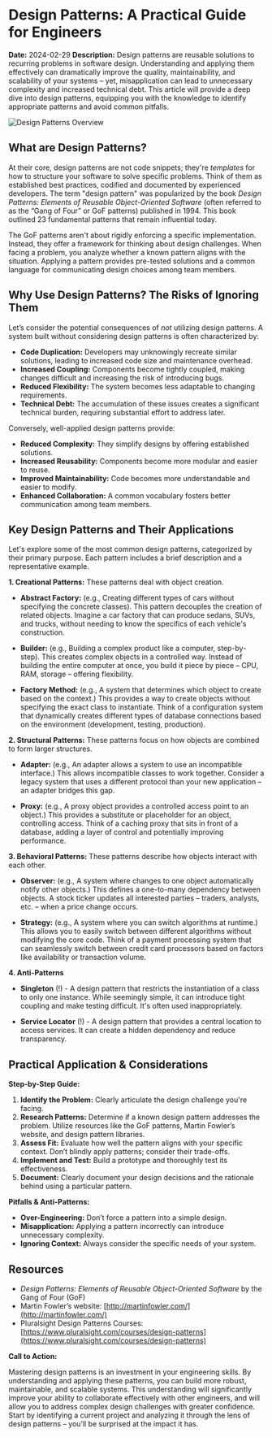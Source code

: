 # Design Patterns: A Practical Guide for Engineers

**Date:** 2024-02-29
**Description:** Design patterns are reusable solutions to recurring problems in software design. Understanding and applying them effectively can dramatically improve the quality, maintainability, and scalability of your systems – yet, misapplication can lead to unnecessary complexity and increased technical debt. This article will provide a deep dive into design patterns, equipping you with the knowledge to identify appropriate patterns and avoid common pitfalls.

![Design Patterns Overview](images/design-patterns-overview.png)

## What are Design Patterns?

At their core, design patterns are not code snippets; they're _templates_ for how to structure your software to solve specific problems. Think of them as established best practices, codified and documented by experienced developers. The term "design pattern" was popularized by the book _Design Patterns: Elements of Reusable Object-Oriented Software_ (often referred to as the “Gang of Four” or GoF patterns) published in 1994. This book outlined 23 fundamental patterns that remain influential today.

The GoF patterns aren't about rigidly enforcing a specific implementation. Instead, they offer a framework for thinking about design challenges. When facing a problem, you analyze whether a known pattern aligns with the situation. Applying a pattern provides pre-tested solutions and a common language for communicating design choices among team members.

## Why Use Design Patterns? The Risks of Ignoring Them

Let’s consider the potential consequences of _not_ utilizing design patterns. A system built without considering design patterns is often characterized by:

- **Code Duplication:** Developers may unknowingly recreate similar solutions, leading to increased code size and maintenance overhead.
- **Increased Coupling:** Components become tightly coupled, making changes difficult and increasing the risk of introducing bugs.
- **Reduced Flexibility:** The system becomes less adaptable to changing requirements.
- **Technical Debt:** The accumulation of these issues creates a significant technical burden, requiring substantial effort to address later.

Conversely, well-applied design patterns provide:

- **Reduced Complexity:** They simplify designs by offering established solutions.
- **Increased Reusability:** Components become more modular and easier to reuse.
- **Improved Maintainability:** Code becomes more understandable and easier to modify.
- **Enhanced Collaboration:** A common vocabulary fosters better communication among team members.

## Key Design Patterns and Their Applications

Let's explore some of the most common design patterns, categorized by their primary purpose. Each pattern includes a brief description and a representative example.

**1. Creational Patterns:** These patterns deal with object creation.

- **Abstract Factory:** (e.g., Creating different types of cars without specifying the concrete classes). This pattern decouples the creation of related objects. Imagine a car factory that can produce sedans, SUVs, and trucks, without needing to know the specifics of each vehicle's construction.

- **Builder:** (e.g., Building a complex product like a computer, step-by-step). This creates complex objects in a controlled way. Instead of building the entire computer at once, you build it piece by piece – CPU, RAM, storage – offering flexibility.

- **Factory Method:** (e.g., A system that determines which object to create based on the context.) This provides a way to create objects without specifying the exact class to instantiate. Think of a configuration system that dynamically creates different types of database connections based on the environment (development, testing, production).

**2. Structural Patterns:** These patterns focus on how objects are combined to form larger structures.

- **Adapter:** (e.g., An adapter allows a system to use an incompatible interface.) This allows incompatible classes to work together. Consider a legacy system that uses a different protocol than your new application – an adapter bridges this gap.

- **Proxy:** (e.g., A proxy object provides a controlled access point to an object.) This provides a substitute or placeholder for an object, controlling access. Think of a caching proxy that sits in front of a database, adding a layer of control and potentially improving performance.

**3. Behavioral Patterns:** These patterns describe how objects interact with each other.

- **Observer:** (e.g., A system where changes to one object automatically notify other objects.) This defines a one-to-many dependency between objects. A stock ticker updates all interested parties – traders, analysts, etc. – when a price change occurs.

- **Strategy:** (e.g., A system where you can switch algorithms at runtime.) This allows you to easily switch between different algorithms without modifying the core code. Think of a payment processing system that can seamlessly switch between credit card processors based on factors like availability or transaction volume.

**4. Anti-Patterns**

- **Singleton** (!) - A design pattern that restricts the instantiation of a class to only one instance. While seemingly simple, it can introduce tight coupling and make testing difficult. It's often used inappropriately.

- **Service Locator** (!) - A design pattern that provides a central location to access services. It can create a hidden dependency and reduce transparency.

## Practical Application & Considerations

**Step-by-Step Guide:**

1.  **Identify the Problem:** Clearly articulate the design challenge you're facing.
2.  **Research Patterns:** Determine if a known design pattern addresses the problem. Utilize resources like the GoF patterns, Martin Fowler’s website, and design pattern libraries.
3.  **Assess Fit:** Evaluate how well the pattern aligns with your specific context. Don’t blindly apply patterns; consider their trade-offs.
4.  **Implement and Test:** Build a prototype and thoroughly test its effectiveness.
5.  **Document:** Clearly document your design decisions and the rationale behind using a particular pattern.

**Pitfalls & Anti-Patterns:**

- **Over-Engineering:** Don’t force a pattern into a simple design.
- **Misapplication:** Applying a pattern incorrectly can introduce unnecessary complexity.
- **Ignoring Context:** Always consider the specific needs of your system.

## Resources

- _Design Patterns: Elements of Reusable Object-Oriented Software_ by the Gang of Four (GoF)
- Martin Fowler’s website: [http://martinfowler.com/](http://martinfowler.com/)
- Pluralsight Design Patterns Courses: [https://www.pluralsight.com/courses/design-patterns](https://www.pluralsight.com/courses/design-patterns)

**Call to Action:**

Mastering design patterns is an investment in your engineering skills. By understanding and applying these patterns, you can build more robust, maintainable, and scalable systems. This understanding will significantly improve your ability to collaborate effectively with other engineers, and will allow you to address complex design challenges with greater confidence. Start by identifying a current project and analyzing it through the lens of design patterns – you’ll be surprised at the impact it has.

```

```
